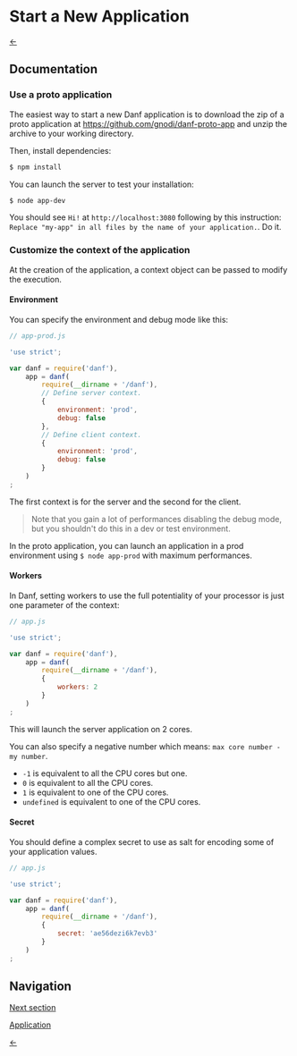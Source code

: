 Start a New Application
=======================

[←](index.md)

Documentation
-------------

### Use a proto application

The easiest way to start a new Danf application is to download the zip of a proto application at https://github.com/gnodi/danf-proto-app and unzip the archive to your working directory.

Then, install dependencies:
```sh
$ npm install
```

You can launch the server to test your installation:
```sh
$ node app-dev
```

You should see `Hi!` at `http://localhost:3080` following by this instruction:
`Replace "my-app" in all files by the name of your application.`. Do it.

### Customize the context of the application

At the creation of the application, a context object can be passed to modify the execution.

#### Environment

You can specify the environment and debug mode like this:

```javascript
// app-prod.js

'use strict';

var danf = require('danf'),
    app = danf(
        require(__dirname + '/danf'),
        // Define server context.
        {
            environment: 'prod',
            debug: false
        },
        // Define client context.
        {
            environment: 'prod',
            debug: false
        }
    )
;
```

The first context is for the server and the second for the client.

> Note that you gain a lot of performances disabling the debug mode, but you shouldn't do this in a dev or test environment.

In the proto application, you can launch an application in a prod environment using `$ node app-prod` with maximum performances.

#### Workers

In Danf, setting workers to use the full potentiality of your processor is just one parameter of the context:

```javascript
// app.js

'use strict';

var danf = require('danf'),
    app = danf(
        require(__dirname + '/danf'),
        {
            workers: 2
        }
    )
;
```

This will launch the server application on 2 cores.

You can also specify a negative number which means: `max core number - my number`.
* `-1` is equivalent to all the CPU cores but one.
* `0` is equivalent to all the CPU cores.
* `1` is equivalent to one of the CPU cores.
* `undefined` is equivalent to one of the CPU cores.

#### Secret

You should define a complex secret to use as salt for encoding some of your application values.

```javascript
// app.js

'use strict';

var danf = require('danf'),
    app = danf(
        require(__dirname + '/danf'),
        {
            secret: 'ae56dezi6k7evb3'
        }
    )
;
```

Navigation
----------

[Next section](configuration.md)

[Application](../test/app.md)

[←](index.md)